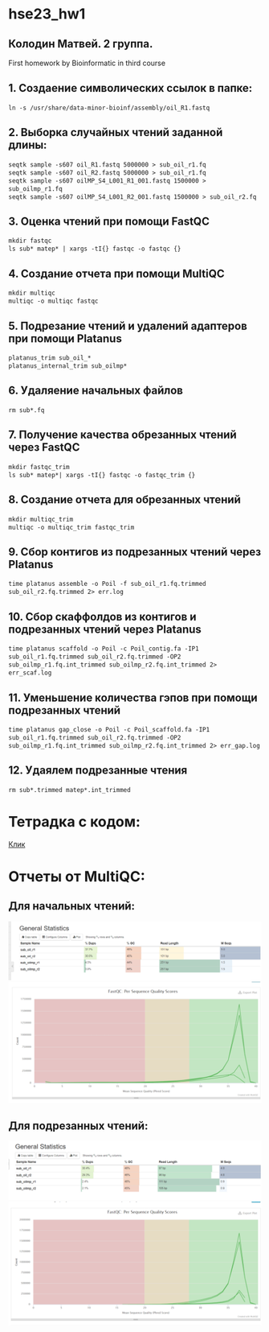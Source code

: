 # hse23_hw1
## Колодин Матвей. 2 группа.
First homework by Bioinformatic in third course

## 1. Создаение символических ссылок в папке:
```
ln -s /usr/share/data-minor-bioinf/assembly/oil_R1.fastq
```

## 2. Выборка случайных чтений заданной длины:
```
seqtk sample -s607 oil_R1.fastq 5000000 > sub_oil_r1.fq
seqtk sample -s607 oil_R2.fastq 5000000 > sub_oil_r1.fq
seqtk sample -s607 oilMP_S4_L001_R1_001.fastq 1500000 > sub_oilmp_r1.fq
seqtk sample -s607 oilMP_S4_L001_R2_001.fastq 1500000 > sub_oil_r2.fq
```

## 3. Оценка чтений при помощи FastQC
```
mkdir fastqc
ls sub* matep* | xargs -tI{} fastqc -o fastqc {}
```

## 4. Создание отчета при помощи MultiQC
```
mkdir multiqc
multiqc -o multiqc fastqc
```

## 5. Подрезание чтений и удалений адаптеров при помощи Platanus
```
platanus_trim sub_oil_*
platanus_internal_trim sub_oilmp*
```

## 6. Удаляение начальных файлов
```
rm sub*.fq
```

## 7. Получение качества обрезанных чтений через FastQC
```
mkdir fastqc_trim
ls sub* matep*| xargs -tI{} fastqc -o fastqc_trim {}
```

## 8. Создание отчета для обрезанных чтений
```
mkdir multiqc_trim
multiqc -o multiqc_trim fastqc_trim
```

## 9. Сбор контигов из подрезанных чтений через Platanus
```
time platanus assemble -o Poil -f sub_oil_r1.fq.trimmed sub_oil_r2.fq.trimmed 2> err.log
```

## 10. Сбор скаффолдов из контигов и подрезанных чтений через Platanus
```
time platanus scaffold -o Poil -c Poil_contig.fa -IP1 sub_oil_r1.fq.trimmed sub_oil_r2.fq.trimmed -OP2 sub_oilmp_r1.fq.int_trimmed sub_oilmp_r2.fq.int_trimmed 2> err_scaf.log
```

## 11. Уменьшение количества гэпов при помощи подрезанных чтений
```
time platanus gap_close -o Poil -c Poil_scaffold.fa -IP1 sub_oil_r1.fq.trimmed sub_oil_r2.fq.trimmed -OP2 sub_oilmp_r1.fq.int_trimmed sub_oilmp_r2.fq.int_trimmed 2> err_gap.log
```

## 12. Удаялем подрезанные чтения
```
rm sub*.trimmed matep*.int_trimmed
```

# Тетрадка с кодом:
[Клик](https://colab.research.google.com/drive/1lyWMpQfHk0wZs59F9fC2ui60jlahFd4h?usp=sharing)

# Отчеты от MultiQC:
## Для начальных чтений:
![](images/start_gen_stat.png)
![](images/start_quality.png)

## Для подрезанных чтений:
![](images/procced_gen_stat.png)
![](images/procced_quality.png)
